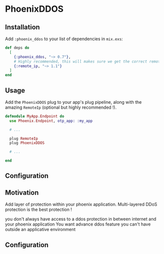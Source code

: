 # PhoenixDDOS


## Installation

Add `:phoenix_ddos` to your list of dependencies in `mix.exs`:

```elixir
def deps do
  [
    {:phoenix_ddos, "~> 0.7"},
    # Highly recommended, this will makes sure we get the correct remote_ip in Conn
    {:remote_ip, "~> 1.1"}
  ]
end
```

## Usage

Add the `PhoenixDDOS` plug to your app's plug pipeline, along with the amazing `RemoteIp` (optional but highly recommended !).


```elixir
defmodule MyApp.Endpoint do
  use Phoenix.Endpoint, otp_app: :my_app

  # ...

  plug RemoteIp
  plug PhoenixDDOS

  # ...

end
```

## Configuration




## Motivation

Add layer of protection within your phoenix application. Multi-layered DDoS protection is the best protection !

you don't always have access to a ddos protection in between internet and your phoenix application
You want advance ddos feature you can't have outside an applicative environment



## Configuration
